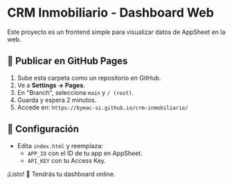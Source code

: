 # CRM Inmobiliario - Dashboard Web

Este proyecto es un frontend simple para visualizar datos de AppSheet en la web.

## 🚀 Publicar en GitHub Pages
1. Sube esta carpeta como un repositorio en GitHub.
2. Ve a **Settings → Pages**.
3. En "Branch", selecciona `main` y `/ (root)`.
4. Guarda y espera 2 minutos.
5. Accede en: `https://bymac-si.github.io/crm-inmobiliario/`

## 🔑 Configuración
- Edita `index.html` y reemplaza:
  - `APP_ID` con el ID de tu app en AppSheet.
  - `API_KEY` con tu Access Key.

¡Listo! 🎉 Tendrás tu dashboard online.